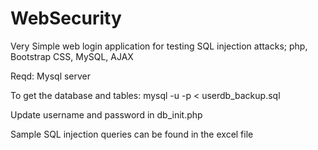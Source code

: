 # WebSecurity
Very Simple web login application for testing SQL injection attacks; php, Bootstrap CSS, MySQL, AJAX

Reqd: Mysql server

To get the database and tables:
mysql -u <user> -p < userdb_backup.sql

Update username and password in db_init.php

Sample SQL injection queries can be found in the excel file


